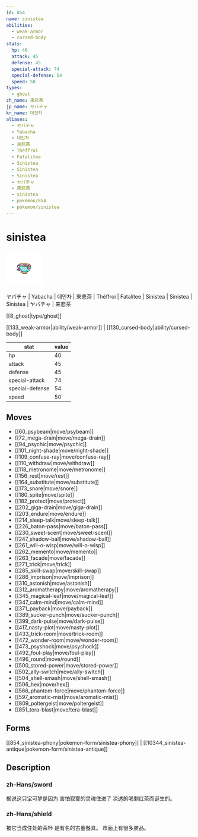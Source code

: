 ```yaml
---
id: 854
name: sinistea
abilities:
  - weak-armor
  - cursed-body
stats:
  hp: 40
  attack: 45
  defense: 45
  special-attack: 74
  special-defense: 54
  speed: 50
types:
  - ghost
zh_name: 来悲茶
jp_name: ヤバチャ
kr_name: 데인차
aliases:
  - ヤバチャ
  - Yabacha
  - 데인차
  - 來悲茶
  - Théffroi
  - Fatalitee
  - Sinistea
  - Sinistea
  - Sinistea
  - ヤバチャ
  - 来悲茶
  - sinistea
  - pokemon/854
  - pokemon/sinistea
---
```

# sinistea

![](https://raw.githubusercontent.com/PokeAPI/sprites/master/sprites/pokemon/854.png)

ヤバチャ | Yabacha | 데인차 | 來悲茶 | Théffroi | Fatalitee | Sinistea | Sinistea | Sinistea | ヤバチャ | 来悲茶

[[8_ghost|type/ghost]]

[[133_weak-armor|ability/weak-armor]] | [[130_cursed-body|ability/cursed-body]]

|stat|value|
|---|---|
|hp|40|
|attack|45|
|defense|45|
|special-attack|74|
|special-defense|54|
|speed|50|


## Moves

- [[60_psybeam|move/psybeam]]
- [[72_mega-drain|move/mega-drain]]
- [[94_psychic|move/psychic]]
- [[101_night-shade|move/night-shade]]
- [[109_confuse-ray|move/confuse-ray]]
- [[110_withdraw|move/withdraw]]
- [[118_metronome|move/metronome]]
- [[156_rest|move/rest]]
- [[164_substitute|move/substitute]]
- [[173_snore|move/snore]]
- [[180_spite|move/spite]]
- [[182_protect|move/protect]]
- [[202_giga-drain|move/giga-drain]]
- [[203_endure|move/endure]]
- [[214_sleep-talk|move/sleep-talk]]
- [[226_baton-pass|move/baton-pass]]
- [[230_sweet-scent|move/sweet-scent]]
- [[247_shadow-ball|move/shadow-ball]]
- [[261_will-o-wisp|move/will-o-wisp]]
- [[262_memento|move/memento]]
- [[263_facade|move/facade]]
- [[271_trick|move/trick]]
- [[285_skill-swap|move/skill-swap]]
- [[286_imprison|move/imprison]]
- [[310_astonish|move/astonish]]
- [[312_aromatherapy|move/aromatherapy]]
- [[345_magical-leaf|move/magical-leaf]]
- [[347_calm-mind|move/calm-mind]]
- [[371_payback|move/payback]]
- [[389_sucker-punch|move/sucker-punch]]
- [[399_dark-pulse|move/dark-pulse]]
- [[417_nasty-plot|move/nasty-plot]]
- [[433_trick-room|move/trick-room]]
- [[472_wonder-room|move/wonder-room]]
- [[473_psyshock|move/psyshock]]
- [[492_foul-play|move/foul-play]]
- [[496_round|move/round]]
- [[500_stored-power|move/stored-power]]
- [[502_ally-switch|move/ally-switch]]
- [[504_shell-smash|move/shell-smash]]
- [[506_hex|move/hex]]
- [[566_phantom-force|move/phantom-force]]
- [[597_aromatic-mist|move/aromatic-mist]]
- [[809_poltergeist|move/poltergeist]]
- [[851_tera-blast|move/tera-blast]]

## Forms



[[854_sinistea-phony|pokemon-form/sinistea-phony]] | [[10344_sinistea-antique|pokemon-form/sinistea-antique]]

## Description

### zh-Hans/sword

据说这只宝可梦是因为
害怕寂寞的灵魂住进了
凉透的喝剩红茶而诞生的。

### zh-Hans/shield

被它当成住处的茶杯
是有名的古董餐具。
市面上有很多赝品。

